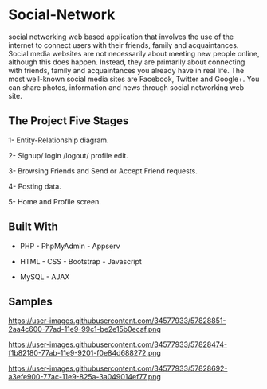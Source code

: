 
# Social-Network

social networking web based application that involves the use of the internet to connect users with their friends, family and acquaintances.
Social media websites are not necessarily about meeting new people online, although this does happen.
Instead, they are primarily about connecting with friends, family and acquaintances you already have in real
life. The most well-known social media sites are Facebook, Twitter and Google+.
You can share photos, information and news through social networking web site.


## The Project Five Stages 

1- Entity-Relationship diagram.

2- Signup/ login /logout/ profile edit.

3- Browsing Friends and Send or Accept Friend requests.

4- Posting data.

5- Home and Profile screen.


## Built With

* PHP - PhpMyAdmin - Appserv

* HTML - CSS - Bootstrap - Javascript  

* MySQL - AJAX


## Samples

https://user-images.githubusercontent.com/34577933/57828851-2aa4c600-77ad-11e9-99c1-be2e15b0ecaf.png

https://user-images.githubusercontent.com/34577933/57828474-f1b82180-77ab-11e9-9201-f0e84d688272.png

https://user-images.githubusercontent.com/34577933/57828692-a3efe900-77ac-11e9-825a-3a049014ef77.png


